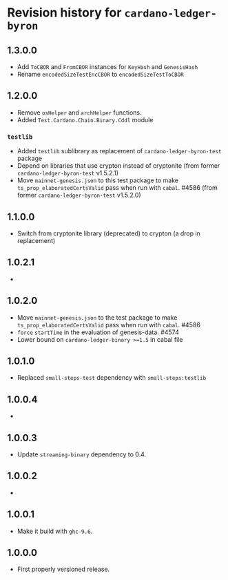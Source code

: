 # Revision history for `cardano-ledger-byron`

## 1.3.0.0

* Add `ToCBOR` and `FromCBOR` instances for `KeyHash` and `GenesisHash`
* Rename `encodedSizeTestEncCBOR` to `encodedSizeTestToCBOR`

## 1.2.0.0

* Remove `osHelper` and `archHelper` functions.
* Added `Test.Cardano.Chain.Binary.Cddl` module

### `testlib`

* Added `testlib` sublibrary as replacement of `cardano-ledger-byron-test` package
* Depend on libraries that use crypton instead of cryptonite (from former `cardano-ledger-byron-test` v1.5.2.1)
* Move `mainnet-genesis.json` to this test package to make `ts_prop_elaboratedCertsValid` pass when run with `cabal`. #4586 (from former `cardano-ledger-byron-test` v1.5.2.0)

## 1.1.0.0

* Switch from cryptonite library (deprecated) to crypton (a drop in replacement)

## 1.0.2.1

*

## 1.0.2.0

* Move `mainnet-genesis.json` to the test package to make `ts_prop_elaboratedCertsValid` pass when run with `cabal`. #4586
* `force` `startTime` in the evaluation of genesis-data. #4574
* Lower bound on `cardano-ledger-binary >=1.5` in cabal file

## 1.0.1.0

* Replaced `small-steps-test` dependency with `small-steps:testlib`

## 1.0.0.4

*

## 1.0.0.3

* Update `streaming-binary` dependency to 0.4.

## 1.0.0.2

*

## 1.0.0.1

* Make it build with `ghc-9.6`.

## 1.0.0.0

* First properly versioned release.
